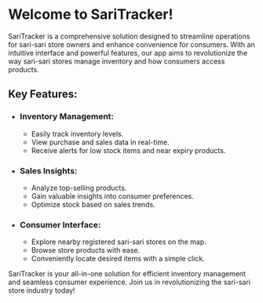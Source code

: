# Welcome to SariTracker! #

SariTracker is a comprehensive solution designed to streamline operations for sari-sari store owners and enhance convenience for consumers. With an intuitive interface and powerful features, our app aims to revolutionize the way sari-sari stores manage inventory and how consumers access products.

## Key Features: ##

- ### Inventory Management: ###
  - Easily track inventory levels.
  - View purchase and sales data in real-time.
  - Receive alerts for low stock items and near expiry products.

- ### Sales Insights: ###
  - Analyze top-selling products.
  - Gain valuable insights into consumer preferences.
  - Optimize stock based on sales trends.

- ### Consumer Interface: ###
  - Explore nearby registered sari-sari stores on the map.
  - Browse store products with ease.
  - Conveniently locate desired items with a simple click.

SariTracker is your all-in-one solution for efficient inventory management and seamless consumer experience. Join us in revolutionizing the sari-sari store industry today!
